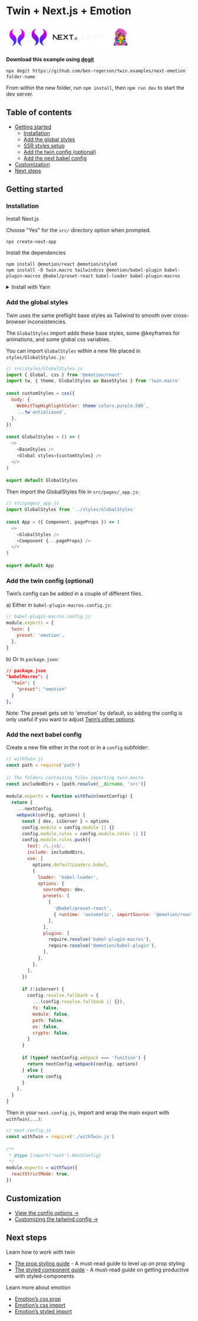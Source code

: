 # Twin + Next.js + Emotion

<p><a href="https://github.com/ben-rogerson/twin.macro#gh-light-mode-only" target="_blank"><img src="../.github/twin-light.svg" alt="Twin" width="60" height="70"></a><a href="https://github.com/ben-rogerson/twin.macro#gh-dark-mode-only" target="_blank"><img src="../.github/twin-dark.svg" alt="Twin" width="60" height="70"></a><a href="https://nextjs.org#gh-light-mode-only" target="_blank"><img src="../.github/next-light.svg" alt="Next.js" width="80" height="70"></a><a href="https://nextjs.org#gh-dark-mode-only" target="_blank"><img src="../.github/next-dark.svg" alt="Next.js" width="80" height="70"></a><a href="https://emotion.sh/docs/introduction" target="_blank"><img src="../.github/emotion.svg" alt="Emotion" width="60" height="70"></a>
</p>

**Download this example using [degit](https://github.com/Rich-Harris/degit)**

```shell
npx degit https://github.com/ben-rogerson/twin.examples/next-emotion folder-name
```

From within the new folder, run `npm install`, then `npm run dev` to start the dev server.

[](#table-of-contents)

## Table of contents

- [Getting started](#getting-started)
  - [Installation](#installation)
  - [Add the global styles](#add-the-global-styles)
  - [SSR styles setup](#ssr-styles-setup)
  - [Add the twin config (optional)](#add-the-twin-config-optional)
  - [Add the next babel config](#add-the-next-babel-config)
- [Customization](#customization)
- [Next steps](#next-steps)

[](#getting-started)

## Getting started

### Installation

Install Next.js

Choose "Yes" for the `src/` directory option when prompted.

```shell
npx create-next-app
```

Install the dependencies

```shell
npm install @emotion/react @emotion/styled
npm install -D twin.macro tailwindcss @emotion/babel-plugin babel-plugin-macros @babel/preset-react babel-loader babel-plugin-macros
```

<details>
  <summary>Install with Yarn</summary>

Choose "Yes" for the `src/` directory option when prompted.

```shell
yarn create next-app
```

Install the dependencies

```shell
yarn add @emotion/react @emotion/styled
yarn add -D twin.macro tailwindcss @emotion/babel-plugin babel-plugin-macros
```

</details>

### Add the global styles

Twin uses the same preflight base styles as Tailwind to smooth over cross-browser inconsistencies.

The `GlobalStyles` import adds these base styles, some @keyframes for animations, and some global css variables.

You can import `GlobalStyles` within a new file placed in `styles/GlobalStyles.js`:

```js
// src/styles/GlobalStyles.js
import { Global, css } from '@emotion/react'
import tw, { theme, GlobalStyles as BaseStyles } from 'twin.macro'

const customStyles = css({
  body: {
    WebkitTapHighlightColor: theme`colors.purple.500`,
    ...tw`antialiased`,
  },
})

const GlobalStyles = () => (
  <>
    <BaseStyles />
    <Global styles={customStyles} />
  </>
)

export default GlobalStyles
```

Then import the GlobalStyles file in `src/pages/_app.js`:

```js
// src/pages/_app.js
import GlobalStyles from '../styles/GlobalStyles'

const App = ({ Component, pageProps }) => (
  <>
    <GlobalStyles />
    <Component {...pageProps} />
  </>
)

export default App
```

### Add the twin config (optional)

Twin’s config can be added in a couple of different files.

a) Either in `babel-plugin-macros.config.js`:

```js
// babel-plugin-macros.config.js
module.exports = {
  twin: {
    preset: 'emotion',
  },
}
```

b) Or in `package.json`:

```json
// package.json
"babelMacros": {
  "twin": {
    "preset": "emotion"
  }
},
```

Note: The preset gets set to 'emotion' by default, so adding the config is only useful if you want to adjust [Twin’s other options](#twin-options).

### Add the next babel config

Create a new file either in the root or in a `config`
subfolder:

```js
// withTwin.js
const path = require('path')

// The folders containing files importing twin.macro
const includedDirs = [path.resolve(__dirname, 'src')]

module.exports = function withTwin(nextConfig) {
  return {
    ...nextConfig,
    webpack(config, options) {
      const { dev, isServer } = options
      config.module = config.module || {}
      config.module.rules = config.module.rules || []
      config.module.rules.push({
        test: /\.js$/,
        include: includedDirs,
        use: [
          options.defaultLoaders.babel,
          {
            loader: 'babel-loader',
            options: {
              sourceMaps: dev,
              presets: [
                [
                  '@babel/preset-react',
                  { runtime: 'automatic', importSource: '@emotion/react' },
                ],
              ],
              plugins: [
                require.resolve('babel-plugin-macros'),
                require.resolve('@emotion/babel-plugin'),
              ],
            },
          },
        ],
      })

      if (!isServer) {
        config.resolve.fallback = {
          ...(config.resolve.fallback || {}),
          fs: false,
          module: false,
          path: false,
          os: false,
          crypto: false,
        }
      }

      if (typeof nextConfig.webpack === 'function') {
        return nextConfig.webpack(config, options)
      } else {
        return config
      }
    },
  }
}
```

Then in your `next.config.js`, import and wrap the main export with `withTwin(...)`:

```js
// next.config.js
const withTwin = require('./withTwin.js')

/**
 * @type {import('next').NextConfig}
 */
module.exports = withTwin({
  reactStrictMode: true,
})
```

[](#customization)

## Customization

- [View the config options →](https://github.com/ben-rogerson/twin.macro/blob/master/docs/options.md)
- [Customizing the tailwind config →](https://github.com/ben-rogerson/twin.macro/blob/master/docs/customizing-config.md)

[](#next-steps)

## Next steps

Learn how to work with twin

- [The prop styling guide](https://github.com/ben-rogerson/twin.macro/blob/master/docs/prop-styling-guide.md) - A must-read guide to level up on prop styling
- [The styled component guide](https://github.com/ben-rogerson/twin.macro/blob/master/docs/styled-component-guide.md) - A must-read guide on getting productive with styled-components

Learn more about emotion

- [Emotion’s css prop](https://emotion.sh/docs/css-prop)
- [Emotion’s css import](https://emotion.sh/docs/css-prop#string-styles)
- [Emotion’s styled import](https://emotion.sh/docs/styled)
